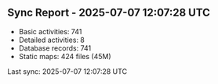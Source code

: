 ## Sync Report - 2025-07-07 12:07:28 UTC

- Basic activities: 741
- Detailed activities: 8
- Database records: 741
- Static maps: 424 files (45M)

Last sync: 2025-07-07 12:07:28 UTC

